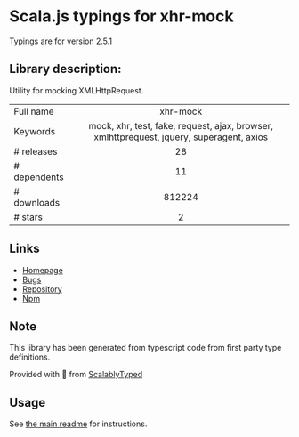 
# Scala.js typings for xhr-mock

Typings are for version 2.5.1

## Library description:
Utility for mocking XMLHttpRequest.

|                    |                 |
| ------------------ | :-------------: |
| Full name          | xhr-mock |
| Keywords           | mock, xhr, test, fake, request, ajax, browser, xmlhttprequest, jquery, superagent, axios |
| # releases         | 28 |
| # dependents       | 11 |
| # downloads        | 812224 |
| # stars            | 2 |

## Links
- [Homepage](https://github.com/jameslnewell/xhr-mock#readme)
- [Bugs](https://github.com/jameslnewell/xhr-mock/issues)
- [Repository](https://github.com/jameslnewell/xhr-mock)
- [Npm](https://www.npmjs.com/package/xhr-mock)
    


## Note
This library has been generated from typescript code from first party type definitions.

Provided with :purple_heart: from [ScalablyTyped](https://github.com/oyvindberg/ScalablyTyped)

## Usage
See [the main readme](../../readme.md) for instructions.


